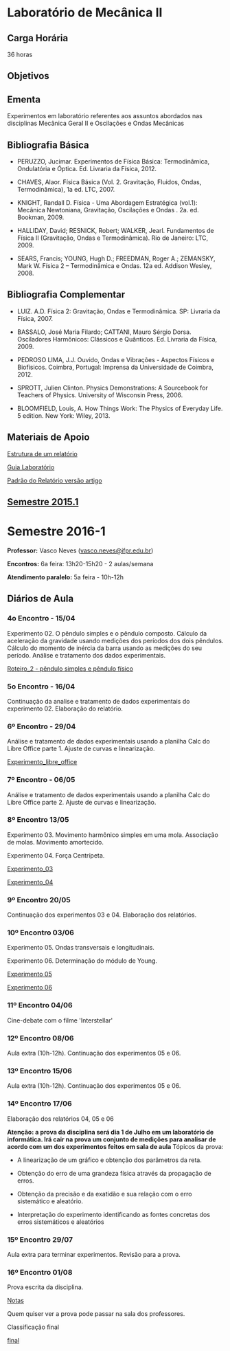 # Laboratório de Mecânica II

## Carga Horária

36 horas

## Objetivos

## Ementa

Experimentos em laboratório referentes aos assuntos abordados nas disciplinas Mecânica Geral II e Oscilações e Ondas Mecânicas

## Bibliografia Básica

- PERUZZO, Jucimar. Experimentos de Física Básica: Termodinâmica, Ondulatória e Óptica. Ed. Livraria da Física, 2012.
- CHAVES, Alaor. Física Básica (Vol. 2. Gravitação, Fluidos, Ondas, Termodinâmica), 1a ed. LTC, 2007.
- KNIGHT, Randall D. Física - Uma Abordagem Estratégica (vol.1): Mecânica Newtoniana, Gravitação, Oscilações e Ondas . 2a. ed. Bookman, 2009.
- HALLIDAY, David; RESNICK, Robert; WALKER, Jearl. Fundamentos de Física II (Gravitação, Ondas e Termodinâmica). Rio de Janeiro: LTC, 2009.
- SEARS, Francis; YOUNG, Hugh D.; FREEDMAN, Roger A.; ZEMANSKY, Mark W. Física 2 – Termodinâmica e Ondas. 12a ed. Addison Wesley, 2008.

## Bibliografia Complementar

- LUIZ. A.D. Física 2: Gravitação, Ondas e Termodinâmica. SP: Livraria da Física, 2007.
- BASSALO, José Maria Filardo; CATTANI, Mauro Sérgio Dorsa. Osciladores Harmônicos: Clássicos e Quânticos. Ed. Livraria da Física, 2009.
- PEDROSO LIMA, J.J. Ouvido, Ondas e Vibrações - Aspectos Físicos e Biofísicos. Coimbra, Portugal: Imprensa da Universidade de Coimbra, 2012.
- SPROTT, Julien Clinton. Physics Demonstrations: A Sourcebook for Teachers of Physics. University of Wisconsin Press, 2006.
- BLOOMFIELD, Louis, A. How Things Work: The Physics of Everyday Life. 5 edition. New York: Wiley, 2013.

## Materiais de Apoio

<a href="Mídia:estrutura_relatorio_geral.pdf" class="wikilink" title="Estrutura de um relatório">Estrutura de um relatório</a>

<a href="Mídia:Guia_laboratorio_introducao_fisica_exp_versao_1.2_parte1.pdf" class="wikilink" title="Guia Laboratório">Guia Laboratório</a>

<a href="Mídia:_PadraoRelat%C3%B3rio_v1.0.odt" class="wikilink" title="Padrão do Relatório versão artigo">Padrão do Relatório versão artigo</a>

## <a href="Semestre_2015.1" class="wikilink" title="Semestre 2015.1">Semestre 2015.1</a>

# Semestre 2016-1

  
**Professor:** Vasco Neves (vasco.neves@ifpr.edu.br)  
**Encontros:** 6a feira: 13h20-15h20 - 2 aulas/semana  
**Atendimento paralelo:** 5a feira - 10h-12h

## Diários de Aula

### 4o Encontro - 15/04

Experimento 02. O pêndulo simples e o pêndulo composto. Cálculo da aceleração da gravidade usando medições dos períodos dos dois pêndulos. Cálculo do momento de inércia da barra usando as medições do seu período. Análise e tratamento dos dados experimentais.

<a href="Mídia:Roteiro_2_p%C3%AAndulo_simples_e_p%C3%AAndulo_f%C3%ADsico.pdf" class="wikilink" title=" Roteiro_2 - pêndulo simples e pêndulo físico"> Roteiro_2 - pêndulo simples e pêndulo físico</a>

### 5o Encontro - 16/04

Continuação da analise e tratamento de dados experimentais do experimento 02. Elaboração do relatório.

### 6º Encontro - 29/04

Análise e tratamento de dados experimentais usando a planilha Calc do Libre Office parte 1. Ajuste de curvas e linearização.

<a href="Mídia:Experimento_libre_office.pdf" class="wikilink" title="Experimento_libre_office">Experimento_libre_office</a>

### 7º Encontro - 06/05

Análise e tratamento de dados experimentais usando a planilha Calc do Libre Office parte 2. Ajuste de curvas e linearização.

### 8º Encontro 13/05

Experimento 03. Movimento harmônico simples em uma mola. Associação de molas. Movimento amortecido.

Experimento 04. Força Centrípeta.

[Experimento_03](https://drive.google.com/file/d/0B4dIhRM5bV0mWGNEeDNkcDFoazQ/view?usp=sharing)

[Experimento_04](https://drive.google.com/file/d/0B4dIhRM5bV0mZ2hBb1JQUUppTXM/view?usp=sharing)

### 9º Encontro 20/05

Continuação dos experimentos 03 e 04. Elaboração dos relatórios.

### 10º Encontro 03/06

Experimento 05. Ondas transversais e longitudinais.

Experimento 06. Determinação do módulo de Young.

[Experimento 05](https://drive.google.com/file/d/0B4dIhRM5bV0mUHlHQUJuSU1PRVE/view?usp=sharing)

[Experimento 06](https://drive.google.com/file/d/0B4dIhRM5bV0ma0xmdThhaU1QTGs/view?usp=sharing)

### 11º Encontro 04/06

Cine-debate com o filme 'Interstellar'

### 12º Encontro 08/06

Aula extra (10h-12h). Continuação dos experimentos 05 e 06.

### 13º Encontro 15/06

Aula extra (10h-12h). Continuação dos experimentos 05 e 06.

### 14º Encontro 17/06

Elaboração dos relatórios 04, 05 e 06

**Atenção: a prova da disciplina será dia 1 de Julho em um laboratório de informática. Irá cair na prova um conjunto de medições para analisar de acordo com um dos experimentos feitos em sala de aula** Tópicos da prova:

- A linearização de um gráfico e obtenção dos parâmetros da reta.
- Obtenção do erro de uma grandeza física através da propagação de erros.
- Obtenção da precisão e da exatidão e sua relação com o erro sistemático e aleatório.
- Interpretação do experimento identificando as fontes concretas dos erros sistemáticos e aleatórios

### 15º Encontro 29/07

Aula extra para terminar experimentos. Revisão para a prova.

### 16º Encontro 01/08

Prova escrita da disciplina.

[Notas](https://drive.google.com/file/d/0B4dIhRM5bV0mY01jOFI2b05Fa3c/view?usp=sharing)

Quem quiser ver a prova pode passar na sala dos professores.

Classificação final

[final](https://docs.google.com/spreadsheets/d/1wqeCal1seYPGbZnRx20TA6xsX1BCs_YIGLiMlbnEzBw/edit?usp=sharing)

